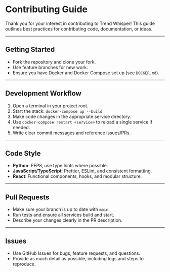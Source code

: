 # Contributing Guide

Thank you for your interest in contributing to Trend Whisper! This guide outlines best practices for contributing code, documentation, or ideas.

---

## Getting Started
- Fork the repository and clone your fork.
- Use feature branches for new work.
- Ensure you have Docker and Docker Compose set up (see `DOCKER.md`).

---

## Development Workflow
1. Open a terminal in your project root.
2. Start the stack: `docker-compose up --build`
3. Make code changes in the appropriate service directory.
4. Use `docker-compose restart <service>` to reload a single service if needed.
5. Write clear commit messages and reference issues/PRs.

---

## Code Style
- **Python**: PEP8, use type hints where possible.
- **JavaScript/TypeScript**: Prettier, ESLint, and consistent formatting.
- **React**: Functional components, hooks, and modular structure.

---

## Pull Requests
- Make sure your branch is up to date with `main`.
- Run tests and ensure all services build and start.
- Describe your changes clearly in the PR description.

---

## Issues
- Use GitHub Issues for bugs, feature requests, and questions.
- Provide as much detail as possible, including logs and steps to reproduce.
